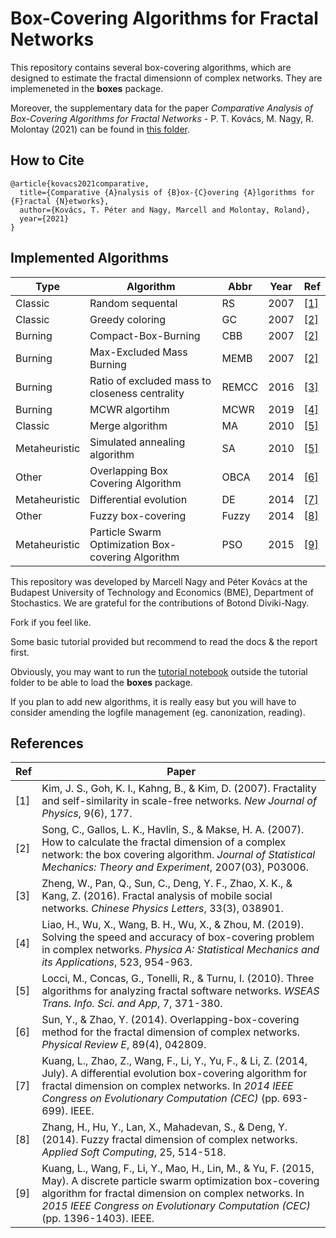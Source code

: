 # Box-Covering Algorithms for Fractal Networks
This repository contains several box-covering algorithms, which are designed to estimate the fractal dimensionn of complex networks. They are implemeneted in the __boxes__ package. 

Moreover, the supplementary data for the paper *Comparative Analysis of Box-Covering Algorithms for Fractal Networks* - P. T. Kovács, M. Nagy, R. Molontay (2021) can be found in [this folder](ans_2021_supplementary).


## How to Cite
```
@article{kovacs2021comparative,
  title={Comparative {A}nalysis of {B}ox-{C}overing {A}lgorithms for {F}ractal {N}etworks},
  author={Kovács, T. Péter and Nagy, Marcell and Molontay, Roland},
  year={2021}
}
```


## Implemented Algorithms

| Type          | Algorithm                                          | Abbr  | Year | Ref |
|---------------|----------------------------------------------------|-------|------|-----|
| Classic       | Random sequental                                   | RS    | 2007 | [[1]](#random-sequential) |
| Classic       | Greedy coloring                                    | GC    | 2007 | [[2]](#how-to-calc)       |
| Burning       | Compact-Box-Burning                                | CBB   | 2007 | [[2]](#how-to-calc)       |
| Burning       | Max-Excluded Mass Burning                          | MEMB  | 2007 | [[2]](#how-to-calc)       |
| Burning       | Ratio of excluded mass to closeness centrality     | REMCC | 2016 | [[3]](#remcc)             |
| Burning       | MCWR algortihm                                     | MCWR  | 2019 | [[4]](#mcwr)              |
| Classic       | Merge algorithm                                    | MA    | 2010 | [[5]](#ma-sa)             |
| Metaheuristic | Simulated annealing algorithm                      | SA    | 2010 | [[5]](#ma-sa)             |
| Other         | Overlapping Box Covering Algorithm                 | OBCA  | 2014 | [[6]](#obca)              |
| Metaheuristic | Differential evolution                             | DE    | 2014 | [[7]](#debc)              |
| Other         | Fuzzy box-covering                                 | Fuzzy | 2014 | [[8]](#fuzzy)             |
| Metaheuristic | Particle Swarm Optimization Box-covering Algorithm | PSO   | 2015 | [[9]](#psobc) |


This repository was developed by Marcell Nagy and Péter Kovács at the Budapest University of Technology and Economics (BME), Department of Stochastics. We are grateful for the contributions of Botond Diviki-Nagy.



Fork if you feel like.

Some basic tutorial provided but recommend to read the docs & the report first.

Obviously, you may want to run the [tutorial notebook](./tutorial/boxing_tutorial.ipynb) outside the tutorial folder to be able to load the __boxes__ package.

If you plan to add new algorithms, it is really easy but you will have to consider amending the logfile management (eg. canonization, reading).



## References

| Ref | Paper |
|-----|-------|
| <a name="random-sequential"></a>[1] | Kim, J. S., Goh, K. I., Kahng, B., & Kim, D. (2007). Fractality and self-similarity in scale-free networks. *New Journal of Physics*, 9(6), 177.  |
| <a name="how-to-calc"></a>[2] | Song, C., Gallos, L. K., Havlin, S., & Makse, H. A. (2007). How to calculate the fractal dimension of a complex network: the box covering algorithm. *Journal of Statistical Mechanics: Theory and Experiment*, 2007(03), P03006. |
| <a name="remcc"></a>[3] | Zheng, W., Pan, Q., Sun, C., Deng, Y. F., Zhao, X. K., & Kang, Z. (2016). Fractal analysis of mobile social networks. *Chinese Physics Letters*, 33(3), 038901. |
| <a name="mcwr"></a>[4] | Liao, H., Wu, X., Wang, B. H., Wu, X., & Zhou, M. (2019). Solving the speed and accuracy of box-covering problem in complex networks. *Physica A: Statistical Mechanics and its Applications*, 523, 954-963. |
| <a name="ma-sa"></a>[5] | Locci, M., Concas, G., Tonelli, R., & Turnu, I. (2010). Three algorithms for analyzing fractal software networks. *WSEAS Trans. Info. Sci. and App*, 7, 371-380. |
| <a name="obca"></a>[6] | Sun, Y., & Zhao, Y. (2014). Overlapping-box-covering method for the fractal dimension of complex networks. *Physical Review E*, 89(4), 042809. |
| <a name="debc"></a>[7] | Kuang, L., Zhao, Z., Wang, F., Li, Y., Yu, F., & Li, Z. (2014, July). A differential evolution box-covering algorithm for fractal dimension on complex networks. In *2014 IEEE Congress on Evolutionary Computation (CEC)* (pp. 693-699). IEEE. |
| <a name="fuzzy"></a>[8] | Zhang, H., Hu, Y., Lan, X., Mahadevan, S., & Deng, Y. (2014). Fuzzy fractal dimension of complex networks. *Applied Soft Computing*, 25, 514-518. |
| <a name="psobc"></a>[9] |Kuang, L., Wang, F., Li, Y., Mao, H., Lin, M., & Yu, F. (2015, May). A discrete particle swarm optimization box-covering algorithm for fractal dimension on complex networks. In *2015 IEEE Congress on Evolutionary Computation (CEC)* (pp. 1396-1403). IEEE. |
